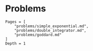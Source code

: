 # Problems

```@contents
Pages = [
    "problems/simple_exponential.md",
    "problems/double_integrator.md",
    "problems/goddard.md"
]
Depth = 1
```
